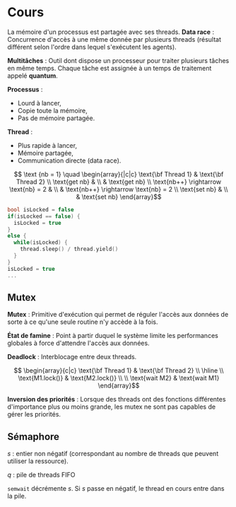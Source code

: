 # Cours

La mémoire d'un processus est partagée avec ses threads.
**Data race** : Concurrence d'accès à une même donnée par plusieurs threads (résultat différent selon l'ordre dans lequel s'exécutent les agents).

**Multitâches** : Outil dont dispose un processeur pour traiter plusieurs tâches en même temps. Chaque tâche est assignée à un temps de traitement appelé **quantum**.

**Processus** : 
 * Lourd à lancer,
 * Copie toute la mémoire,
 * Pas de mémoire partagée.

**Thread** :
 * Plus rapide à lancer,
 *  Mémoire partagée,
 * Communication directe (data race).

$$ \text {nb = 1} \quad \begin{array}{|c|c}
\text{\bf Thread 1} & \text{\bf Thread 2} \\
\text{get nb} & \\
 & \text{get nb} \\ 
\text{nb++} \rightarrow \text{nb} = 2 & \\
& \text{nb++} \rightarrow \text{nb} = 2 \\
\text{set nb} & \\
& \text{set nb}
\end{array}$$

``` c
bool isLocked = false
if(isLocked == false) {
  isLocked = true
}
else {
  while(isLocked) {
    thread.sleep() / thread.yield()
  }
}
isLocked = true
...
```

## Mutex

**Mutex** : Primitive d'exécution qui permet de réguler l'accès aux données de sorte à ce qu'une seule routine n'y accède à la fois.

**État de famine** : Point à partir duquel le système limite les performances globales à force d'attendre l'accès aux données.

**Deadlock** : Interblocage entre deux threads.


$$ \begin{array}{c|c}
\text{\bf Thread 1} & \text{\bf Thread 2} \\
\hline \\
\text{M1.lock()} & \text{M2.lock()} \\ \\
\text{wait M2} & \text{wait M1}
\end{array}$$

**Inversion des priorités** : Lorsque des threads ont des fonctions différentes d'importance plus ou moins grande, les mutex ne sont pas capables de gérer les priorités.

## Sémaphore

$s$ : entier non négatif (correspondant au nombre de threads que peuvent utiliser la ressource).

$q$ : pile de threads FIFO

```semwait``` décrémente $s$. Si $s$ passe en négatif, le thread en cours entre dans la pile.

<!--stackedit_data:
eyJoaXN0b3J5IjpbLTE3Mjk2Nzc2MywtNzM0MjIxNTA3LC0xMz
c4NjkyNTE2LDM1NDk4NDM3MiwxMDM1OTY4MjgzLC0xOTMzMTY5
NDg4XX0=
-->